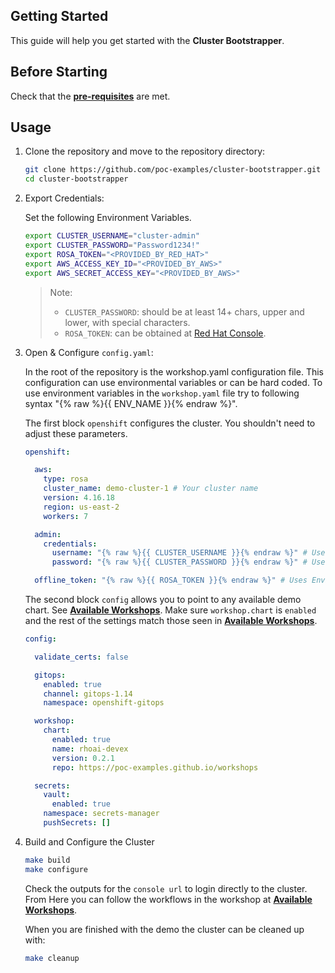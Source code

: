 ## Getting Started

This guide will help you get started with the **Cluster Bootstrapper**.

## Before Starting

Check that the **[pre-requisites](prerequisites.md)** are met.

## Usage 

1. Clone the repository and move to the repository directory:

   ```bash
   git clone https://github.com/poc-examples/cluster-bootstrapper.git
   cd cluster-bootstrapper
   ```

2. Export Credentials:

   Set the following Environment Variables.

   ```bash
   export CLUSTER_USERNAME="cluster-admin"
   export CLUSTER_PASSWORD="Password1234!"
   export ROSA_TOKEN="<PROVIDED_BY_RED_HAT>"
   export AWS_ACCESS_KEY_ID="<PROVIDED_BY_AWS>"
   export AWS_SECRET_ACCESS_KEY="<PROVIDED_BY_AWS>"
   ```

   > Note: 
   >  * `CLUSTER_PASSWORD`: should be at least 14+ chars, upper and lower, with special characters. 
   >  * `ROSA_TOKEN`: can be obtained at [Red Hat Console](https://console.redhat.com/).

3. Open & Configure `config.yaml`:

   In the root of the repository is the workshop.yaml configuration file.  This configuration can use environmental variables or can be hard coded.  To use environment variables in the `workshop.yaml` file try to following syntax "{% raw %}{{ ENV_NAME }}{% endraw %}".

   The first block `openshift` configures the cluster.  You shouldn't need to adjust these parameters.

   ```yaml
   openshift:

     aws:
       type: rosa
       cluster_name: demo-cluster-1 # Your cluster name
       version: 4.16.18
       region: us-east-2
       workers: 7

     admin:
       credentials:
         username: "{% raw %}{{ CLUSTER_USERNAME }}{% endraw %}" # Uses Environment Variable CLUSTER_USERNAME
         password: "{% raw %}{{ CLUSTER_PASSWORD }}{% endraw %}" # Uses Environment Variable CLUSTER_PASSWORD

     offline_token: "{% raw %}{{ ROSA_TOKEN }}{% endraw %}" # Uses Environment Variable ROSA_TOKEN
   ```

   The second block `config` allows you to point to any available demo chart. See **[Available Workshops](https://poc-examples.github.io/workshops/)**.  Make sure `workshop.chart` is `enabled` and the rest of the settings match those seen in **[Available Workshops](https://poc-examples.github.io/workshops/)**.

   ```yaml
   config:

     validate_certs: false

     gitops:
       enabled: true
       channel: gitops-1.14
       namespace: openshift-gitops

     workshop:
       chart:
         enabled: true
         name: rhoai-devex
         version: 0.2.1
         repo: https://poc-examples.github.io/workshops

     secrets:
       vault:
         enabled: true
       namespace: secrets-manager
       pushSecrets: []
   ```

4. Build and Configure the Cluster

   ```bash
   make build
   make configure
   ```

   Check the outputs for the `console url` to login directly to the cluster.  From Here you can follow the workflows in the workshop at **[Available Workshops](https://poc-examples.github.io/workshops/)**.

   When you are finished with the demo the cluster can be cleaned up with:

   ```bash
   make cleanup
   ```
